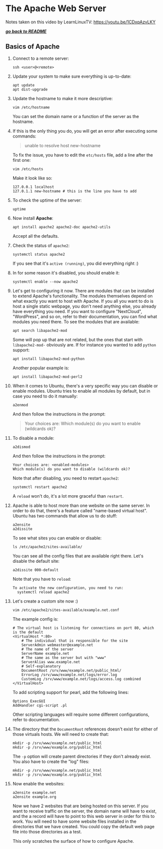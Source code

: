 # The Apache Web Server

Notes taken on this video by LearnLinuxTV: https://youtu.be/1CDxpAzvLKY

[***go back to README***](/README.md)

## Basics of Apache

1. Connect to a remote server:

    ```
    ssh <user>@<remote>
    ```

2. Update your system to make sure everything is up-to-date:

    ```
    apt update
    apt dist-upgrade
    ```

3. Update the hostname to make it more descriptive:
    
    ```
    vim /etc/hostname
    ```

   You can set the domain name or a function of the server as the hostname. 

4. If this is the only thing you do, you will get an error after executing some
   commands:

    >unable to resolve host new-hostname

   To fix the issue, you have to edit the `etc/hosts` file, add a line after
   the first one:

    ```
    vim /etc/hosts
    ```

   Make it look like so:

    ```
    127.0.0.1 localhost
    127.0.1.1 new-hostname # this is the line you have to add 
    ```

5. To check the uptime of the server:
    
    ```
    uptime 
    ```

6. Now install **Apache**:

    ```
    apt install apache2 apache2-doc apache2-utils
    ```

   Accept all the defaults.

7. Check the status of `apache2`:

    ```
    systemctl status apache2
    ```

   If you see that it's `active (running)`, you did everything right :)

1. In for some reason it's disabled, you should enable it:

    ```
    systemctl enable --now apache2
    ```

1. Let's get to configuring it now. There are modules that can be installed to 
   extend Apache's functionality. The modules themselves depend on what exactly
   you want to host with Apache. If you all you want to do is host a single
   static webpage, you don't need anything else, you already have everything
   you need. If you want to configure "NextCloud", "WordPress", and so on,
   refer to their documentation, you can find what modules you need there. To
   see the modules that are available:

    ```
    apt search libapache2-mod
    ```

   Some will pop up that are not related, but the ones that start with
   `libapache2-mod-` obviously are. If for instance you wanted to add `python`
   support:

    ```
    apt install libapache2-mod-python
    ```

   Another popular example is:

    ```
    apt install libapache2-mod-perl2
    ```

1. When it comes to Ubuntu, there's a very specific way you can disable or
   enable modules. Ubuntu tries to enable all modules by default, but in case
   you need to do it manually:

    ```
    a2enmod
    ```

   And then follow the instructions in the prompt:

    >Your choices are: <all-modules>
    >Which module(s) do you want to enable (wildcards ok)? 

1. To disable a module:
    
    ```
    a2dismod
    ```

   And then follow the instructions in the prompt:

    ```
    Your choices are: <enabled-modules>
    Which module(s) do you want to disable (wildcards ok)? 
    ```

   Note that after disabling, you need to restart `apache2`:

    ```
    systemctl restart apache2
    ```

   A `reload` won't do, it's a lot more graceful than `restart`.

1. Apache is able to host more than one website on the same server. In order to
   do that, there's a feature called "name-based virtual host". Ubuntu has two
   commands that allow us to do stuff:

    ```
    a2ensite
    a2dissite
    ```

   To see what sites you can enable or disable:

    ```
    ls /etc/apache2/sites-available/
    ```

   You can see all the config files that are available right there. Let's
   disable the default site:

    ```
    a2dissite 000-default
    ```

   Note that you have to `reload`:

    ```
    To activate the new configuration, you need to run:
      systemctl reload apache2
    ```

1. Let's create a custom site now :)

    ```
    vim /etc/apache2/sites-available/example.net.conf
    ```

   The example config is:

    ```
    # The virtual host is listening for connections on port 80, which is the default
    <VirtualHost *:80>
        # The individual that is responsible for the site
        ServerAdmin webmaster@example.net
        # The name of the server
        ServerName example.net
        # The same as the server but with "www"
        ServerAlias www.example.net
        # Self-explanatory
        DocumentRoot /srv/www/example.net/public_html/
        ErrorLog /srv/www/example.net/logs/error.log
        CustomLog /srv/www/example.net/logs/access.log combined
    </VirtualHost>
    ```

   To add scripting support for pearl, add the following lines:
    
    ```
    Options ExecGUI
    AddHandler cgi-script .pl
    ```

   Other scripting languages will require some different configurations, refer
   to documentation.

1. The directory that the `DocumentRoot` references doesn't exist for either of
   those virtuals hosts. We will need to create that:

    ```
    mkdir -p /srv/www/example.net/public_html
    mkdir -p /srv/www/example.org/public_html
    ```

   The `-p` option will create parent directories if they don't already exist.
   You also have to create the "log" files:

    ```
    mkdir -p /srv/www/example.net/public_html
    mkdir -p /srv/www/example.org/public_html
    ```

1. Now enable the websites:

    ```
    a2ensite example.net
    a2ensite example.org
    ```
   Now we have 2 websites that are being hosted on this server. If you want to 
   receive traffic on the server, the domain name will have to exist, and the
   a record will have to point to this web server in order for this to work.
   You will need to have some website files installed in the directories that
   we have created. You could copy the default web page file into those
   directories as a test.

   This only scratches the surface of how to configure Apache. 
